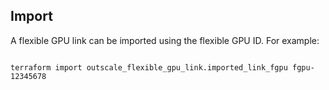 ## Import

A flexible GPU link can be imported using the flexible GPU ID. For example:

```

terraform import outscale_flexible_gpu_link.imported_link_fgpu fgpu-12345678

```